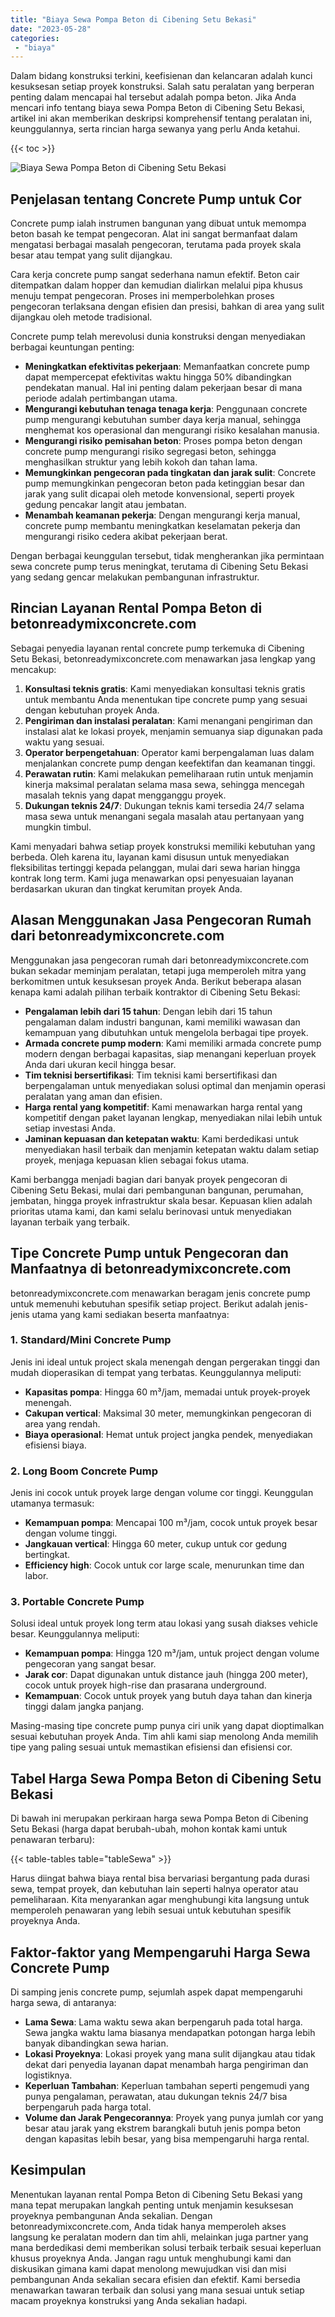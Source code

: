 ```yaml
---
title: "Biaya Sewa Pompa Beton di Cibening Setu Bekasi"
date: "2023-05-28"
categories: 
 - "biaya"
---
```


Dalam bidang konstruksi terkini, keefisienan dan kelancaran adalah kunci kesuksesan setiap proyek konstruksi. Salah satu peralatan yang berperan penting dalam mencapai hal tersebut adalah pompa beton. Jika Anda mencari info tentang biaya sewa Pompa Beton di Cibening Setu Bekasi, artikel ini akan memberikan deskripsi komprehensif tentang peralatan ini, keunggulannya, serta rincian harga sewanya yang perlu Anda ketahui.

{{< toc >}}

![Biaya Sewa Pompa Beton di Cibening Setu Bekasi](https://betoncor8.github.io/pump/concrete-pump%20(5).png)

## Penjelasan tentang Concrete Pump untuk Cor

Concrete pump ialah instrumen bangunan yang dibuat untuk memompa beton basah ke tempat pengecoran. Alat ini sangat bermanfaat dalam mengatasi berbagai masalah pengecoran, terutama pada proyek skala besar atau tempat yang sulit dijangkau.

Cara kerja concrete pump sangat sederhana namun efektif. Beton cair ditempatkan dalam hopper dan kemudian dialirkan melalui pipa khusus menuju tempat pengecoran. Proses ini memperbolehkan proses pengecoran terlaksana dengan efisien dan presisi, bahkan di area yang sulit dijangkau oleh metode tradisional.

Concrete pump telah merevolusi dunia konstruksi dengan menyediakan berbagai keuntungan penting:

- **Meningkatkan efektivitas pekerjaan**: Memanfaatkan concrete pump dapat mempercepat efektivitas waktu hingga 50% dibandingkan pendekatan manual. Hal ini penting dalam pekerjaan besar di mana periode adalah pertimbangan utama.
- **Mengurangi kebutuhan tenaga tenaga kerja**: Penggunaan concrete pump mengurangi kebutuhan sumber daya kerja manual, sehingga menghemat kos operasional dan mengurangi risiko kesalahan manusia.
- **Mengurangi risiko pemisahan beton**: Proses pompa beton dengan concrete pump mengurangi risiko segregasi beton, sehingga menghasilkan struktur yang lebih kokoh dan tahan lama.
- **Memungkinkan pengecoran pada tingkatan dan jarak sulit**: Concrete pump memungkinkan pengecoran beton pada ketinggian besar dan jarak yang sulit dicapai oleh metode konvensional, seperti proyek gedung pencakar langit atau jembatan.
- **Menambah keamanan pekerja**: Dengan mengurangi kerja manual, concrete pump membantu meningkatkan keselamatan pekerja dan mengurangi risiko cedera akibat pekerjaan berat.

Dengan berbagai keunggulan tersebut, tidak mengherankan jika permintaan sewa concrete pump terus meningkat, terutama di Cibening Setu Bekasi yang sedang gencar melakukan pembangunan infrastruktur.

## Rincian Layanan Rental Pompa Beton di betonreadymixconcrete.com

Sebagai penyedia layanan rental concrete pump terkemuka di Cibening Setu Bekasi, betonreadymixconcrete.com menawarkan jasa lengkap yang mencakup:

1. **Konsultasi teknis gratis**: Kami menyediakan konsultasi teknis gratis untuk membantu Anda menentukan tipe concrete pump yang sesuai dengan kebutuhan proyek Anda.
2. **Pengiriman dan instalasi peralatan**: Kami menangani pengiriman dan instalasi alat ke lokasi proyek, menjamin semuanya siap digunakan pada waktu yang sesuai.
3. **Operator berpengetahuan**: Operator kami berpengalaman luas dalam menjalankan concrete pump dengan keefektifan dan keamanan tinggi.
4. **Perawatan rutin**: Kami melakukan pemeliharaan rutin untuk menjamin kinerja maksimal peralatan selama masa sewa, sehingga mencegah masalah teknis yang dapat mengganggu proyek.
5. **Dukungan teknis 24/7**: Dukungan teknis kami tersedia 24/7 selama masa sewa untuk menangani segala masalah atau pertanyaan yang mungkin timbul.

Kami menyadari bahwa setiap proyek konstruksi memiliki kebutuhan yang berbeda. Oleh karena itu, layanan kami disusun untuk menyediakan fleksibilitas tertinggi kepada pelanggan, mulai dari sewa harian hingga kontrak long term. Kami juga menawarkan opsi penyesuaian layanan berdasarkan ukuran dan tingkat kerumitan proyek Anda.

## Alasan Menggunakan Jasa Pengecoran Rumah dari betonreadymixconcrete.com

Menggunakan jasa pengecoran rumah dari betonreadymixconcrete.com bukan sekadar meminjam peralatan, tetapi juga memperoleh mitra yang berkomitmen untuk kesuksesan proyek Anda. Berikut beberapa alasan kenapa kami adalah pilihan terbaik kontraktor di Cibening Setu Bekasi:

- **Pengalaman lebih dari 15 tahun**: Dengan lebih dari 15 tahun pengalaman dalam industri bangunan, kami memiliki wawasan dan kemampuan yang dibutuhkan untuk mengelola berbagai tipe proyek.
- **Armada concrete pump modern**: Kami memiliki armada concrete pump modern dengan berbagai kapasitas, siap menangani keperluan proyek Anda dari ukuran kecil hingga besar.
- **Tim teknisi bersertifikasi**: Tim teknisi kami bersertifikasi dan berpengalaman untuk menyediakan solusi optimal dan menjamin operasi peralatan yang aman dan efisien.
- **Harga rental yang kompetitif**: Kami menawarkan harga rental yang kompetitif dengan paket layanan lengkap, menyediakan nilai lebih untuk setiap investasi Anda.
- **Jaminan kepuasan dan ketepatan waktu**: Kami berdedikasi untuk menyediakan hasil terbaik dan menjamin ketepatan waktu dalam setiap proyek, menjaga kepuasan klien sebagai fokus utama.

Kami berbangga menjadi bagian dari banyak proyek pengecoran di Cibening Setu Bekasi, mulai dari pembangunan bangunan, perumahan, jembatan, hingga proyek infrastruktur skala besar. Kepuasan klien adalah prioritas utama kami, dan kami selalu berinovasi untuk menyediakan layanan terbaik yang terbaik.

## Tipe Concrete Pump untuk Pengecoran dan Manfaatnya di betonreadymixconcrete.com

betonreadymixconcrete.com menawarkan beragam jenis concrete pump untuk memenuhi kebutuhan spesifik setiap project. Berikut adalah jenis-jenis utama yang kami sediakan beserta manfaatnya:

### 1\. Standard/Mini Concrete Pump

Jenis ini ideal untuk project skala menengah dengan pergerakan tinggi dan mudah dioperasikan di tempat yang terbatas. Keunggulannya meliputi:

- **Kapasitas pompa**: Hingga 60 m³/jam, memadai untuk proyek-proyek menengah.
- **Cakupan vertical**: Maksimal 30 meter, memungkinkan pengecoran di area yang rendah.
- **Biaya operasional**: Hemat untuk project jangka pendek, menyediakan efisiensi biaya.

### 2\. Long Boom Concrete Pump

Jenis ini cocok untuk proyek large dengan volume cor tinggi. Keunggulan utamanya termasuk:

- **Kemampuan pompa**: Mencapai 100 m³/jam, cocok untuk proyek besar dengan volume tinggi.
- **Jangkauan vertical**: Hingga 60 meter, cukup untuk cor gedung bertingkat.
- **Efficiency high**: Cocok untuk cor large scale, menurunkan time dan labor.

### 3\. Portable Concrete Pump

Solusi ideal untuk proyek long term atau lokasi yang susah diakses vehicle besar. Keunggulannya meliputi:

- **Kemampuan pompa**: Hingga 120 m³/jam, untuk project dengan volume pengecoran yang sangat besar.
- **Jarak cor**: Dapat digunakan untuk distance jauh (hingga 200 meter), cocok untuk proyek high-rise dan prasarana underground.
- **Kemampuan**: Cocok untuk proyek yang butuh daya tahan dan kinerja tinggi dalam jangka panjang.

Masing-masing tipe concrete pump punya ciri unik yang dapat dioptimalkan sesuai kebutuhan proyek Anda. Tim ahli kami siap menolong Anda memilih tipe yang paling sesuai untuk memastikan efisiensi dan efisiensi cor.

## Tabel Harga Sewa Pompa Beton di Cibening Setu Bekasi

Di bawah ini merupakan perkiraan harga sewa Pompa Beton di Cibening Setu Bekasi (harga dapat berubah-ubah, mohon kontak kami untuk penawaran terbaru):

{{< table-tables table="tableSewa" >}}

Harus diingat bahwa biaya rental bisa bervariasi bergantung pada durasi sewa, tempat proyek, dan kebutuhan lain seperti halnya operator atau pemeliharaan. Kita menyarankan agar menghubungi kita langsung untuk memperoleh penawaran yang lebih sesuai untuk kebutuhan spesifik proyeknya Anda.

## Faktor-faktor yang Mempengaruhi Harga Sewa Concrete Pump

Di samping jenis concrete pump, sejumlah aspek dapat mempengaruhi harga sewa, di antaranya:

- **Lama Sewa**: Lama waktu sewa akan berpengaruh pada total harga. Sewa jangka waktu lama biasanya mendapatkan potongan harga lebih banyak dibandingkan sewa harian.
- **Lokasi Proyeknya**: Lokasi proyek yang mana sulit dijangkau atau tidak dekat dari penyedia layanan dapat menambah harga pengiriman dan logistiknya.
- **Keperluan Tambahan**: Keperluan tambahan seperti pengemudi yang punya pengalaman, perawatan, atau dukungan teknis 24/7 bisa berpengaruh pada harga total.
- **Volume dan Jarak Pengecorannya**: Proyek yang punya jumlah cor yang besar atau jarak yang ekstrem barangkali butuh jenis pompa beton dengan kapasitas lebih besar, yang bisa mempengaruhi harga rental.

## Kesimpulan

Menentukan layanan rental Pompa Beton di Cibening Setu Bekasi yang mana tepat merupakan langkah penting untuk menjamin kesuksesan proyeknya pembangunan Anda sekalian. Dengan betonreadymixconcrete.com, Anda tidak hanya memperoleh akses langsung ke peralatan modern dan tim ahli, melainkan juga partner yang mana berdedikasi demi memberikan solusi terbaik terbaik sesuai keperluan khusus proyeknya Anda. Jangan ragu untuk menghubungi kami dan diskusikan gimana kami dapat menolong mewujudkan visi dan misi pembangunan Anda sekalian secara efisien dan efektif. Kami bersedia menawarkan tawaran terbaik dan solusi yang mana sesuai untuk setiap macam proyeknya konstruksi yang Anda sekalian hadapi.

